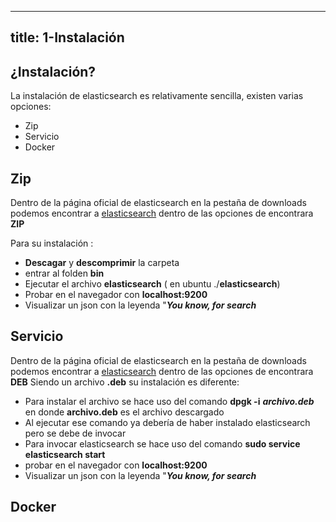 
---
title: 1-Instalación
---
## ¿Instalación?

La instalación de elasticsearch es relativamente sencilla, existen varias opciones:

- Zip
- Servicio
- Docker

## Zip

Dentro de la página oficial de elasticsearch en la pestaña de downloads podemos encontrar a [elasticsearch](https://www.elastic.co/downloads/elasticsearch)
dentro de las opciones de encontrara **ZIP**

Para su instalación :
 - **Descagar** y **descomprimir** la carpeta
 - entrar al folden **bin**
 - Ejecutar el archivo **elasticsearch** ( en ubuntu ./**elasticsearch**)
 - Probar en el navegador con **localhost:9200**
 - Visualizar un json con la leyenda "***You know, for search***

## Servicio

Dentro de la página oficial de elasticsearch en la pestaña de downloads podemos encontrar a [elasticsearch](https://www.elastic.co/downloads/elasticsearch)
dentro de las opciones de encontrara **DEB**
Siendo un archivo **.deb** su instalación es diferente:

 - Para instalar el archivo se hace uso del comando **dpgk -i** ***archivo.deb*** en donde **archivo.deb** es el archivo descargado
 - Al ejecutar ese comando ya debería de haber instalado elasticsearch pero se debe de  invocar
 - Para invocar elasticsearch se hace uso del comando **sudo service elasticsearch start**
 - probar en el navegador con **localhost:9200**
 - Visualizar un json con la leyenda "***You know, for search***

## Docker
